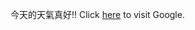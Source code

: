 今天的天氣真好!!
Click [here](https://github.com/udacity/create-your-own-adventure/blob/master/Chinese/Cinderella/Cinderella.md) to visit Google.
